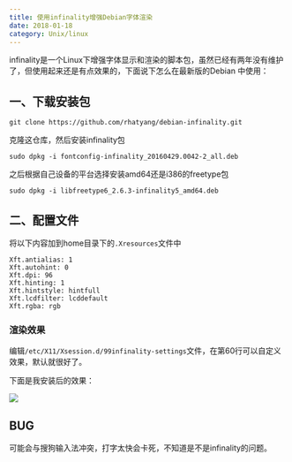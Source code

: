 ```yaml
---
title: 使用infinality增强Debian字体渲染
date: 2018-01-18
category: Unix/linux
---
```


infinality是一个Linux下增强字体显示和渲染的脚本包，虽然已经有两年没有维护了，但使用起来还是有点效果的，下面说下怎么在最新版的Debian 中使用：

## 一、下载安装包

```
git clone https://github.com/rhatyang/debian-infinality.git
```

克隆这仓库，然后安装infinality包

```
sudo dpkg -i fontconfig-infinality_20160429.0042-2_all.deb
```

之后根据自己设备的平台选择安装amd64还是i386的freetype包

```
sudo dpkg -i libfreetype6_2.6.3-infinality5_amd64.deb
```

## 二、配置文件

将以下内容加到home目录下的`.Xresources`文件中

```
Xft.antialias: 1
Xft.autohint: 0
Xft.dpi: 96
Xft.hinting: 1
Xft.hintstyle: hintfull
Xft.lcdfilter: lcddefault
Xft.rgba: rgb
```

### 渲染效果

编辑`/etc/X11/Xsession.d/99infinality-settings`文件，在第60行可以自定义效果，默认就很好了。

下面是我安装后的效果：

![](/pics/2017/01/Screenshot_20180118_141306.png)

## BUG

可能会与搜狗输入法冲突，打字太快会卡死，不知道是不是infinality的问题。